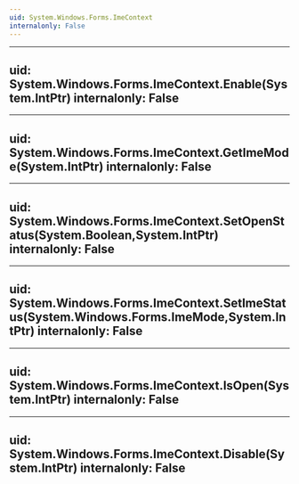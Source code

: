 ```yaml
---
uid: System.Windows.Forms.ImeContext
internalonly: False
---
```


---
uid: System.Windows.Forms.ImeContext.Enable(System.IntPtr)
internalonly: False
---

---
uid: System.Windows.Forms.ImeContext.GetImeMode(System.IntPtr)
internalonly: False
---

---
uid: System.Windows.Forms.ImeContext.SetOpenStatus(System.Boolean,System.IntPtr)
internalonly: False
---

---
uid: System.Windows.Forms.ImeContext.SetImeStatus(System.Windows.Forms.ImeMode,System.IntPtr)
internalonly: False
---

---
uid: System.Windows.Forms.ImeContext.IsOpen(System.IntPtr)
internalonly: False
---

---
uid: System.Windows.Forms.ImeContext.Disable(System.IntPtr)
internalonly: False
---
